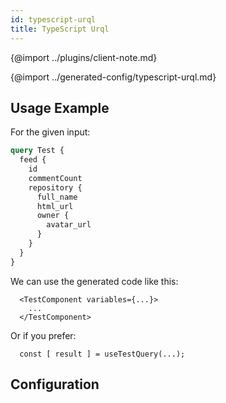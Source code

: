 ```yaml
---
id: typescript-urql
title: TypeScript Urql
---
```


{@import ../plugins/client-note.md}

{@import ../generated-config/typescript-urql.md}

## Usage Example

For the given input:

```graphql
query Test {
  feed {
    id
    commentCount
    repository {
      full_name
      html_url
      owner {
        avatar_url
      }
    }
  }
}
```

We can use the generated code like this:

```tsx
  <TestComponent variables={...}>
    ...
  </TestComponent>
```

Or if you prefer:

```tsx
  const [ result ] = useTestQuery(...);
```

## Configuration

